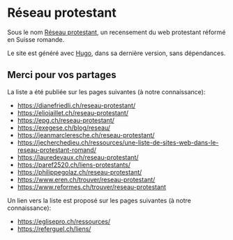 # Réseau protestant

Sous le nom [Réseau protestant](https://reseau-protestant.ch/), un recensement du web protestant réformé en Suisse romande.

Le site est généré avec [Hugo](https://gohugo.io/), dans sa dernière version, sans dépendances.

## Merci pour vos partages

La liste a été publiée sur les pages suivantes (à notre connaissance):

* https://dianefriedli.ch/reseau-protestant/
* https://eliojaillet.ch/reseau-protestant/
* https://epg.ch/reseau-protestant/
* https://exegese.ch/blog/reseau/
* https://jeanmarcleresche.ch/reseau-protestant/
* https://jecherchedieu.ch/ressources/une-liste-de-sites-web-dans-le-reseau-protestant-romand/
* https://lauredevaux.ch/reseau-protestant/
* https://paref2520.ch/liens-protestants/
* https://philippegolaz.ch/reseau-protestant/
* https://www.eren.ch/trouver/reseau-protestant/
* https://www.reformes.ch/trouver/reseau-protestant


Un lien vers la liste est proposé sur les pages suivantes (à notre connaissance):

* https://eglisepro.ch/ressources/
* https://referguel.ch/liens/